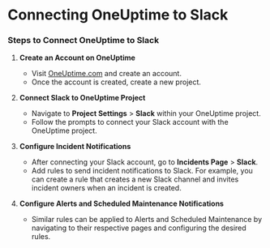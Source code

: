 # Connecting OneUptime to Slack

### Steps to Connect OneUptime to Slack

1. **Create an Account on OneUptime**
    - Visit [OneUptime.com](https://oneuptime.com) and create an account.
    - Once the account is created, create a new project.

2. **Connect Slack to OneUptime Project**
    - Navigate to **Project Settings** > **Slack** within your OneUptime project.
    - Follow the prompts to connect your Slack account with the OneUptime project.

3. **Configure Incident Notifications**
    - After connecting your Slack account, go to **Incidents Page** > **Slack**.
    - Add rules to send incident notifications to Slack. For example, you can create a rule that creates a new Slack channel and invites incident owners when an incident is created.

4. **Configure Alerts and Scheduled Maintenance Notifications**
    - Similar rules can be applied to Alerts and Scheduled Maintenance by navigating to their respective pages and configuring the desired rules.
